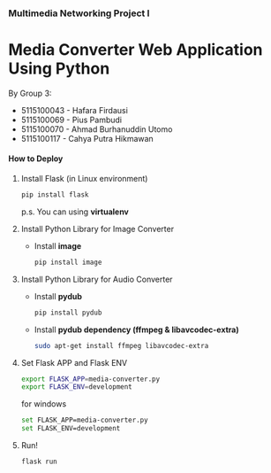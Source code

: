 ### Multimedia Networking Project I
# Media Converter Web Application Using Python

By Group 3:
* 5115100043 - Hafara Firdausi
* 5115100069 - Pius Pambudi
* 5115100070 - Ahmad Burhanuddin Utomo
* 5115100117 - Cahya Putra Hikmawan

#### How to Deploy
1. Install Flask (in Linux environment)
    ```sh
    pip install flask
    ```
    p.s. You can using **virtualenv**

2. Install Python Library for Image Converter
    * Install **image**
      ```sh
      pip install image
      ```
3. Install Python Library for Audio Converter
    * Install **pydub**
      ```sh
      pip install pydub
      ```
    * Install **pydub dependency (ffmpeg & libavcodec-extra)**
      ```sh
      sudo apt-get install ffmpeg libavcodec-extra
      ```
4. Set Flask APP and Flask ENV
    ```sh
    export FLASK_APP=media-converter.py
    export FLASK_ENV=development
    ```

    for windows
    ```sh
    set FLASK_APP=media-converter.py
    set FLASK_ENV=development
    ```
5. Run!
    ```sh
    flask run
    ```